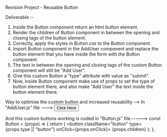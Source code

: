Revision Project - Reusable Button

Deliverable :-

1. Inside the Button component return an html button element.
2. Render the children of Button component in between the opening and closing tags of the button element.
3. Correctly, apply the styles in Button.css to the Button component.
4. Import Button component in the AddUser component and replace the button element that you have inside the form with the Button component.
5. The text in between the opening and closing tags of the custom Button component will still be "Add User".
6. Give this custom Button a "type" attribute with value as "submit".
7. Now, inside Button component make use of props to set the type of button element there, and also make "Add User" the text inside the button element there.


 Way to optimise the custom button and increased reusability --> In "AddUser.js" file --->
    <Button onClick={clickHandler}>Click Here</Button>

And this custom buttons working is coded in "Button.js" file.----->
    const Button = (props) => {
    return (
        <button className="button" type={props.type || "button"} onClick={props.onClick}>
            {props.children}
        </button>
        );
    };